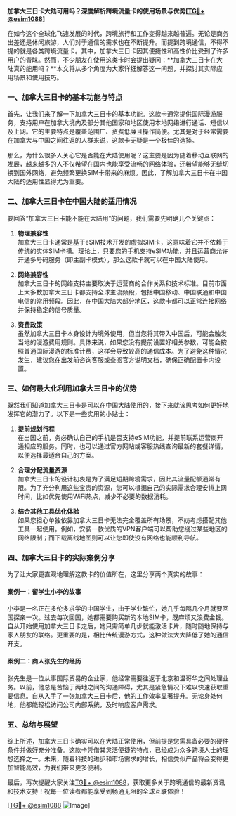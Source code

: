 **加拿大三日卡大陆可用吗？深度解析跨境流量卡的使用场景与优势[[TG💪+ @esim1088](https://t.me/s/esim1088)]**

在如今这个全球化飞速发展的时代，跨境旅行和工作变得越来越普遍。无论是商务出差还是休闲旅游，人们对于通信的需求也在不断提升。而提到跨境通信，不得不提的就是各类跨境流量卡。其中，加拿大三日卡因其便捷性和高性价比受到了许多用户的青睐。然而，不少朋友在使用这类卡时会提出疑问：**加拿大三日卡在大陆真的能用吗？**本文将从多个角度为大家详细解答这一问题，并探讨其实际应用场景和使用技巧。

### **一、加拿大三日卡的基本功能与特点**

首先，让我们来了解一下加拿大三日卡的基本功能。这款卡通常提供国际漫游服务，支持用户在加拿大境内及部分其他国家和地区使用本地网络进行通话、短信以及上网。它的主要特点是覆盖范围广、资费低廉且操作简便。尤其是对于经常需要在加拿大与中国之间往返的人群来说，这款卡无疑是一个极佳的选择。

那么，为什么很多人关心它是否能在大陆使用呢？这主要是因为随着移动互联网的发展，越来越多的人不仅希望在国内也能享受流畅的网络体验，还希望能够无缝切换到国外网络，避免频繁更换SIM卡带来的麻烦。因此，了解加拿大三日卡在中国大陆的适用性显得尤为重要。

### **二、加拿大三日卡在中国大陆的适用情况**

要回答“加拿大三日卡能不能在大陆用”的问题，我们需要先明确几个关键点：

1. **物理兼容性**  
   加拿大三日卡通常是基于eSIM技术开发的虚拟SIM卡，这意味着它并不依赖于传统的实体SIM卡槽。理论上，只要您的手机支持eSIM功能，并且运营商允许开通多号码服务（即主副卡模式），那么这款卡就可以在中国大陆使用。

2. **网络兼容性**  
   加拿大三日卡的网络支持主要取决于运营商的合作关系和技术标准。目前市面上大多数加拿大三日卡都支持全球主流频段，包括中国移动、中国联通和中国电信的常用频段。因此，在中国大陆大部分地区，这款卡都可以正常连接网络并保持稳定的信号质量。

3. **资费政策**  
   虽然加拿大三日卡本身设计为境外使用，但当您将其带入中国后，可能会触发当地的漫游费用规则。具体来说，如果您没有提前设置好相关参数，可能会按照普通国际漫游的标准计费，这样会导致较高的通信成本。为了避免这种情况发生，建议您在出发前咨询客服或查阅官方说明文档，确保正确配置卡内设置。

### **三、如何最大化利用加拿大三日卡的优势**

既然我们知道加拿大三日卡是可以在中国大陆使用的，接下来就该思考如何更好地发挥它的潜力了。以下是一些实用的小贴士：

1. **提前规划行程**  
   在出国之前，务必确认自己的手机是否支持eSIM功能，并提前联系运营商开通相应的服务。同时，也可以通过官方网站或客服热线查询最新的套餐详情，以便选择最适合自己的方案。

2. **合理分配流量资源**  
   加拿大三日卡的设计初衷是为了满足短期跨境需求，因此其流量配额通常有限。为了充分利用这些宝贵的资源，您可以根据自己的实际需求合理安排上网时间，比如优先使用WiFi热点，减少不必要的数据消耗。

3. **结合其他工具优化体验**  
   如果您担心单独依靠加拿大三日卡无法完全覆盖所有场景，不妨考虑搭配其他工具一起使用。例如，安装一款优质的VPN客户端可以帮助您绕过某些地区的网络限制；而下载离线地图则可以让您即使没有网络也能顺利导航。

### **四、加拿大三日卡的实际案例分享**

为了让大家更直观地理解这款卡的价值所在，这里分享两个真实的故事：

#### **案例一：留学生小李的故事**
小李是一名正在多伦多求学的中国学生，由于学业繁忙，她几乎每隔几个月就要回国探亲一次。过去每次回国，她都需要购买新的本地SIM卡，既麻烦又浪费金钱。自从开始使用加拿大三日卡之后，她只需简单几步就能激活卡片，随时随地保持与家人朋友的联络。更重要的是，相比传统漫游方式，这种做法大大降低了她的通信开支。

#### **案例二：商人张先生的经历**
张先生是一位从事国际贸易的企业家，他经常需要往返于北京和温哥华之间处理业务。以前，他总是苦恼于两地之间的沟通障碍，尤其是紧急情况下难以快速获取重要信息。自从入手了一张加拿大三日卡后，他的工作效率显著提升。无论身处何地，他都能轻松访问公司内部系统，及时响应客户需求。

### **五、总结与展望**

综上所述，加拿大三日卡确实可以在大陆正常使用，但前提是您需具备必要的硬件条件并做好充分准备。这款卡凭借其灵活便捷的特点，已经成为众多跨境人士的理想选择之一。未来，随着科技的进步和市场需求的增长，相信类似产品将会变得更加智能高效，为我们带来更多便利。

最后，再次提醒大家关注[TG💪+ @esim1088](https://t.me/s/esim1088)，获取更多关于跨境通信的最新资讯和技术支持！祝每一位读者都能享受到畅通无阻的全球互联体验！

[[TG💪+ @esim1088](https://t.me/s/esim1088) ![Image](https://i.postimg.cc/4NQfJmqS/Snipaste-2025-05-13-00-14-12.png)]